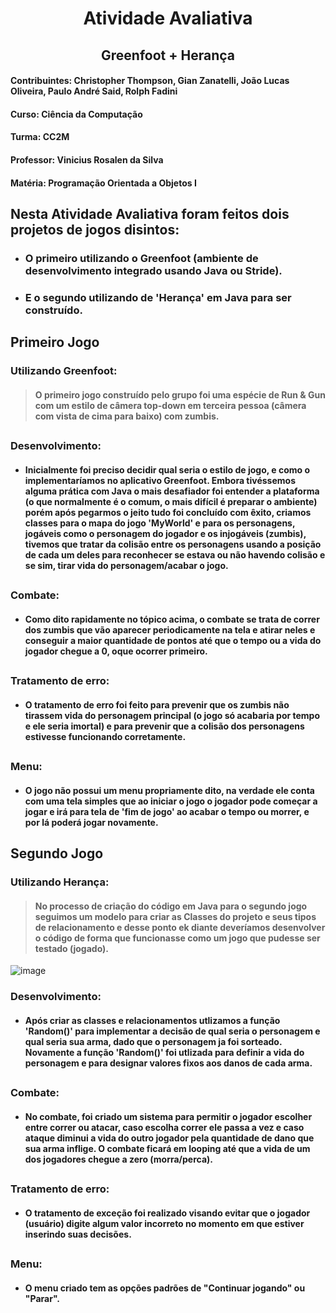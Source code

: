 <div align="center">

  # Atividade Avaliativa 
  ## Greenfoot + Herança
</div>

#### Contribuintes: Christopher Thompson, Gian Zanatelli, João Lucas Oliveira, Paulo André Said, Rolph Fadini
#### Curso: Ciência da Computação
#### Turma: CC2M
#### Professor: Vinicius Rosalen da Silva
#### Matéria: Programação Orientada a Objetos I

##

 ## Nesta Atividade Avaliativa foram feitos dois projetos de jogos disintos:
- ### O primeiro utilizando o Greenfoot (ambiente de desenvolvimento integrado usando Java ou Stride).
- ### E o segundo utilizando de 'Herança' em Java para ser construído.
##
 
## Primeiro Jogo

### Utilizando Greenfoot: 
> #### O primeiro jogo construído pelo grupo foi uma espécie de Run & Gun com um estilo de câmera top-down em terceira pessoa (câmera com vista de cima para baixo) com zumbis.

##

### Desenvolvimento:
- #### Inicialmente foi preciso decidir qual seria o estilo de jogo, e como o implementaríamos no aplicativo Greenfoot. Embora tivéssemos alguma prática com Java o mais desafiador foi entender a plataforma (o que normalmente é o comum, o mais difícil é preparar o ambiente) porém após pegarmos o jeito tudo foi concluído com êxito, criamos classes para o mapa do jogo 'MyWorld' e para os personagens, jogáveis como o personagem do jogador e os injogáveis (zumbis), tivemos que tratar da colisão entre os personagens usando a posição de cada um deles para reconhecer se estava ou não havendo colisão e se sim, tirar vida do personagem/acabar o jogo.

##

### Combate: 
- #### Como dito rapidamente no tópico acima, o combate se trata de correr dos zumbis que vão aparecer periodicamente na tela e atirar neles e conseguir a maior quantidade de pontos até que o tempo ou a vida do jogador chegue a 0, oque ocorrer primeiro.
##

### Tratamento de erro: 
- #### O tratamento de erro foi feito para prevenir que os zumbis não tirassem vida do personagem principal (o jogo só acabaria por tempo e ele seria imortal) e para prevenir que a colisão dos personagens estivesse funcionando corretamente.

##

### Menu:
- #### O jogo não possui um menu propriamente dito, na verdade ele conta com uma tela simples que ao iniciar o jogo o jogador pode começar a jogar e irá para tela de 'fim de jogo' ao acabar o tempo ou morrer, e por lá poderá jogar novamente.

##

## Segundo Jogo

### Utilizando Herança: 
> #### No processo de criação do código em Java para o segundo jogo seguimos um modelo para criar as Classes do projeto e seus tipos de relacionamento e desse ponto ek diante deveríamos desenvolver o código de forma que funcionasse como um jogo que pudesse ser testado (jogado).

![image](https://user-images.githubusercontent.com/102986493/204612365-ffea2e03-5d92-448c-9444-3de1d7c40a90.png)

### Desenvolvimento:
- #### Após criar as classes e relacionamentos utlizamos a função 'Random()' para implementar a decisão de qual seria o personagem e qual seria sua arma, dado que o personagem ja foi sorteado. Novamente a função 'Random()' foi utlizada para definir a vida do personagem e para designar valores fixos aos danos de cada arma.

##

### Combate: 
- #### No combate, foi criado um sistema para permitir o jogador escolher entre correr ou atacar, caso escolha correr ele passa a vez e caso ataque diminui a vida do outro jogador pela quantidade de dano que sua arma inflige. O combate ficará em looping até que a vida de um dos jogadores chegue a zero (morra/perca).

##

### Tratamento de erro: 
- #### O tratamento de exceção foi realizado visando evitar que o jogador (usuário) digite algum valor incorreto no momento em que estiver inserindo suas decisões.

##

### Menu:
- #### O menu criado tem as opções padrões de "Continuar jogando" ou "Parar".
